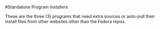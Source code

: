 #Standalone Program Installers

These are the three (3) programs that need extra sources or auto-pull their install files from other websites other than the Fedora repos.
